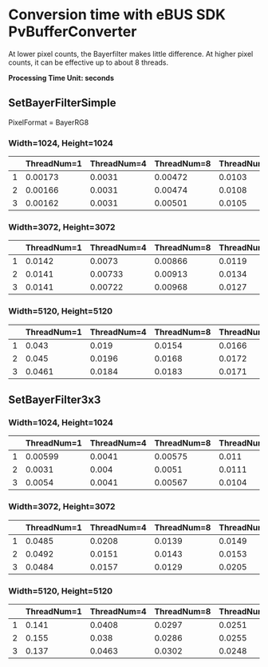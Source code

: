 # Conversion time with eBUS SDK PvBufferConverter

At lower pixel counts, the Bayerfilter makes little difference. At higher pixel counts, it can be effective up to about 8 threads.  

**Processing Time Unit: seconds**  

## SetBayerFilterSimple
PixelFormat = BayerRG8

### Width=1024, Height=1024
|   |ThreadNum=1   |ThreadNum=4 |ThreadNum=8|ThreadNum=16
|--|--|--|--|--|
|1  |0.00173 |0.0031|0.00472|0.0103
|2  |0.00166|0.0031|0.00474|0.0108
|3  |0.00162|0.0031|0.00501|0.0105

### Width=3072, Height=3072
|   |ThreadNum=1   |ThreadNum=4 |ThreadNum=8|ThreadNum=16
|--|--|--|--|--|
|1  |0.0142|0.0073 |0.00866|0.0119
|2  |0.0141|0.00733|0.00913|0.0134
|3  |0.0141|0.00722|0.00968|0.0127

### Width=5120, Height=5120
|   |ThreadNum=1   |ThreadNum=4 |ThreadNum=8|ThreadNum=16
|--|--|--|--|--|
|1  |0.043|0.019 |0.0154|0.0166
|2  |0.045|0.0196|0.0168|0.0172
|3  |0.0461|0.0184|0.0183|0.0171

## SetBayerFilter3x3

### Width=1024, Height=1024
|   |ThreadNum=1   |ThreadNum=4 |ThreadNum=8|ThreadNum=16
|--|--|--|--|--|
|1  |0.00599 |0.0041|0.00575|0.011
|2  |0.0031|0.004|0.0051|0.0111
|3  |0.0054|0.0041|0.00567|0.0104

### Width=3072, Height=3072
|   |ThreadNum=1   |ThreadNum=4 |ThreadNum=8|ThreadNum=16
|--|--|--|--|--|
|1  |0.0485|0.0208 |0.0139|0.0149
|2  |0.0492|0.0151|0.0143|0.0153
|3  |0.0484|0.0157|0.0129|0.0205

### Width=5120, Height=5120
|   |ThreadNum=1   |ThreadNum=4 |ThreadNum=8|ThreadNum=16
|--|--|--|--|--|
|1  |0.141|0.0408|0.0297|0.0251
|2  |0.155|0.038|0.0286|0.0255
|3  |0.137|0.0463|0.0302|0.0248

